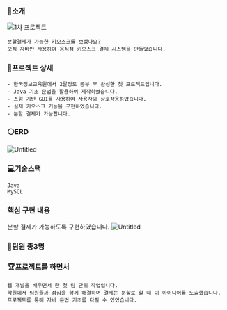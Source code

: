 ### :rice:소개
![1차 프로젝트](https://github.com/Song0-0/FirstMiniProject/assets/102652457/26bd9ef8-550a-4466-866a-2eb0cb793436)
```
분할결제가 가능한 키오스크를 보셨나요? 
오직 자바만 사용하여 음식점 키오스크 결제 시스템을 만들었습니다.
```

### :star2:프로젝트 상세
```
- 한국정보교육원에서 2달정도 공부 후 완성한 첫 프로젝트입니다.
- Java 기초 문법을 활용하여 제작하였습니다.
- 스윙 기반 GUI를 사용하여 사용자와 상호작용하였습니다.
- 실제 키오스크 기능을 구현하였습니다.
- 분할 결제가 가능합니다.
```
### :white_circle:ERD
![Untitled](https://prod-files-secure.s3.us-west-2.amazonaws.com/5cf079e3-19c9-4dc3-ab00-d719e31e4bfa/1053adc9-f3b4-4f41-b02a-c426026f9895/Untitled.png)

### :computer:기술스택
```
Java
MySQL
```

### 핵심 구현 내용
분할 결제가 가능하도록 구현하였습니다.
![Untitled](https://prod-files-secure.s3.us-west-2.amazonaws.com/5cf079e3-19c9-4dc3-ab00-d719e31e4bfa/38012b17-a739-4189-8c64-76142de0c3be/Untitled.png)

### :raising_hand:팀원 총3명

### :trophy:프로젝트를 하면서
```
웹 개발을 배우면서 한 첫 팀 단위 작업입니다.
학원에서 팀원들과 점심을 함께 해결하며 결제는 분할로 할 때 이 아이디어를 도출했습니다.
프로젝트를 통해 자바 문법 기초를 다질 수 있었습니다.
```

